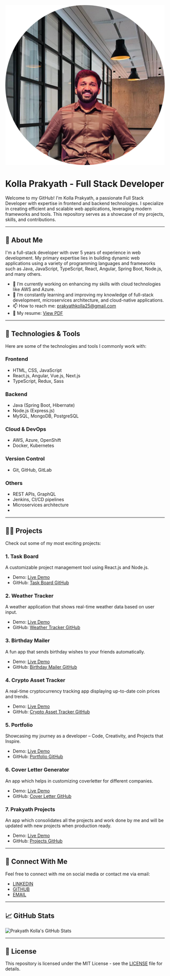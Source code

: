 ![logo](https://github.com/prakyathkolla/prakyathkolla/blob/main/heading.png)

# Kolla Prakyath - Full Stack Developer

Welcome to my GitHub! I'm Kolla Prakyath, a passionate Full Stack Developer with expertise in frontend and backend technologies. I specialize in creating efficient and scalable web applications, leveraging modern frameworks and tools. This repository serves as a showcase of my projects, skills, and contributions.

---

## 🚀 About Me

I'm a full-stack developer with over 5 years of experience in web development. My primary expertise lies in building dynamic web applications using a variety of programming languages and frameworks such as Java, JavaScript, TypeScript, React, Angular, Spring Boot, Node.js, and many others.

- 🔭 I’m currently working on enhancing my skills with cloud technologies like AWS and Azure.
- 🌱 I’m constantly learning and improving my knowledge of full-stack development, microservices architecture, and cloud-native applications.
- 📫 How to reach me: [prakyathkolla25@gmail.com](mailto:prakyathkolla25@gmail.com)
- 📄 My resume: [View PDF](https://github.com/prakyathkolla/prakyathkolla/blob/main/Kolla_Prakyath_FullStack_Resume.pdf)

---

## 🔧 Technologies & Tools

Here are some of the technologies and tools I commonly work with:

### Frontend
- HTML, CSS, JavaScript
- React.js, Angular, Vue.js, Next.js
- TypeScript, Redux, Sass

### Backend
- Java (Spring Boot, Hibernate)
- Node.js (Express.js)
- MySQL, MongoDB, PostgreSQL

### Cloud & DevOps
- AWS, Azure, OpenShift
- Docker, Kubernetes

### Version Control
- Git, GitHub, GitLab

### Others
- REST APIs, GraphQL
- Jenkins, CI/CD pipelines
- Microservices architecture
- 
---

## 🧑‍💻 Projects

Check out some of my most exciting projects:

### 1. Task Board
A customizable project management tool using React.js and Node.js.
- Demo: [Live Demo](https://task-board.kollaprakyath.dev/)
- GitHub: [Task Board GitHub](https://github.com/prakyathkolla/task-board)

### 2. Weather Tracker
A weather application that shows real-time weather data based on user input.
- Demo: [Live Demo](https://weathertracker.kollaprakyath.dev/)
- GitHub: [Weather Tracker GitHub](https://github.com/prakyathkolla/weather-tracker)

### 3. Birthday Mailer
A fun app that sends birthday wishes to your friends automatically.
- Demo: [Live Demo](https://birthday-emailer.kollaprakyath.dev)
- GitHub: [Birthday Mailer GitHub](https://github.com/prakyathkolla/birthday-mailer)

### 4. Crypto Asset Tracker
A real-time cryptocurrency tracking app displaying up-to-date coin prices and trends.
- Demo: [Live Demo](https://crypto-asset-tracker.kollaprakyath.dev/)
- GitHub: [Crypto Asset Tracker GitHub](https://github.com/prakyathkolla/crypto-asset-tracker)
  
### 5. Portfolio
Showcasing my journey as a developer – Code, Creativity, and Projects that Inspire.
- Demo: [Live Demo](https://kollaprakyath.dev/)
- GitHub: [Portfolio GitHub](https://github.com/prakyathkolla/Portfolio)

### 6. Cover Letter Generator
An app which helps in customizing coverletter for different companies.
- Demo: [Live Demo](https://coverletter.kollaprakyath.dev/)
- GitHub: [Cover Letter GitHub](https://github.com/prakyathkolla/customized-coverletter-generator)

### 7. Prakyath Projects
An app which consolidates all the projects and work done by me and will be updated with new projects when production ready.
- Demo: [Live Demo](https://projects.kollaprakyath.dev/)
- GitHub: [Projects GitHub](https://github.com/prakyathkolla/projects)

---

## 💬 Connect With Me

Feel free to connect with me on social media or contact me via email:

- [LINKEDIN](https://www.linkedin.com/in/kolla-prakyath)
- [GITHUB](https://github.com/prakyathkolla)
- [EMAIL](mailto:prakyathkolla25@gmail.com)

---

## 📈 GitHub Stats

![Prakyath Kolla's GitHub Stats](https://github-readme-stats.vercel.app/api?username=prakyathkolla&show_icons=true&count_private=true&hide=prs&theme=radical)

---

## 🔖 License

This repository is licensed under the MIT License - see the [LICENSE](LICENSE) file for details.
